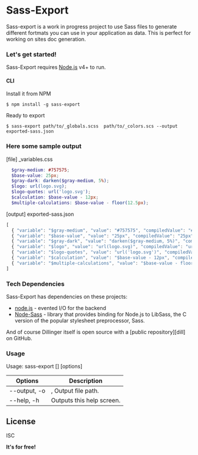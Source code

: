 # Sass-Export
Sass-export is a work in progress project to use Sass files to generate different fortmats you can use in your application as data.
This is perfect for working on sites doc generation.

### Let's get started!

Sass-Export requires [Node.js](https://nodejs.org/) v4+ to run.

#### CLI
Install it from NPM

```
$ npm install -g sass-export
```

Ready to export

```
$ sass-export path/to/_globals.scss  path/to/_colors.scs --output exported-sass.json
```

### Here some sample output

[file] _variables.css

``` scss
  $gray-medium: #757575;
  $base-value: 25px;
  $gray-dark: darken($gray-medium, 5%);
  $logo: url(logo.svg);
  $logo-quotes: url('logo.svg');
  $calculation: $base-value - 12px;
  $multiple-calculations: $base-value - floor(12.5px);
```

[output]  exported-sass.json

``` javascript
[
  { "variable": "$gray-medium", "value": "#757575", "compiledValue": "#757575" },
  { "variable": "$base-value", "value": "25px", "compiledValue": "25px" },
  { "variable": "$gray-dark", "value": "darken($gray-medium, 5%)", "compiledValue" :"#686868" },
  { "variable": "$logo", "value": "url(logo.svg)", "compiledValue": "url(logo.svg)" },
  { "variable": "$logo-quotes", "value": "url('logo.svg')", "compiledValue": "url(\"sample.svg\")" },
  { "variable": "$calculation", "value": "$base-value - 12px", "compiledValue": "13px" },
  { "variable": "$multiple-calculations", "value": "$base-value - floor(12.5px)", "compiledValue": "13px" }
]
```


### Tech Dependencies

Sass-Export has dependencies on these projects:

* [node.js] - evented I/O for the backend
* [Node-Sass] - library that provides binding for Node.js to LibSass, the C version of the popular stylesheet preprocessor, Sass.

And of course Dillinger itself is open source with a [public repository][dill]
 on GitHub.

### Usage

Usage: sass-export [<inputFiles>] [options]

| Options | Description |
| ------        | ------ |
| --output, -o  |  <path>, Output file path. |
| --help, -h    |   Outputs this help screen. |

License
----

ISC


**It's for free!**

[//]: # (These are reference links used in the body of this note and get stripped out when the markdown processor does its job. There is no need to format nicely because it shouldn't be seen. Thanks SO - http://stackoverflow.com/questions/4823468/store-comments-in-markdown-syntax)


   [node.js]: <http://nodejs.org>
   [node-sass]: <https://github.com/sass/node-sass>
